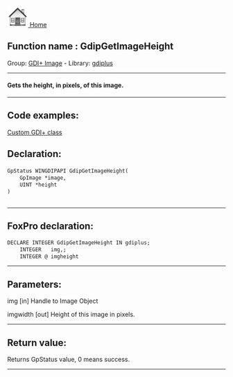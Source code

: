 [<img src="../../images/home.png"> Home ](https://github.com/VFPX/Win32API)  

## Function name : GdipGetImageHeight
Group: [GDI+ Image](../../functions_group.md#GDIplus_Image)  -  Library: [gdiplus](../../libraries.md#gdiplus)  
***  


#### Gets the height, in pixels, of this image.
***  


## Code examples:
[Custom GDI+ class](../../samples/sample_450.md)  

## Declaration:
```foxpro  
GpStatus WINGDIPAPI GdipGetImageHeight(
	GpImage *image,
	UINT *height
)
  
```  
***  


## FoxPro declaration:
```foxpro  
DECLARE INTEGER GdipGetImageHeight IN gdiplus;
	INTEGER   img,;
	INTEGER @ imgheight  
```  
***  


## Parameters:
img
[in] Handle to Image Object

imgwidth
[out] Height of this image in pixels.  
***  


## Return value:
Returns GpStatus value, 0 means success.  
***  

